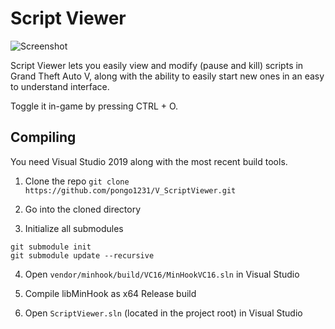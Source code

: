 # Script Viewer

![Screenshot](https://imgur.com/BdEslxf.png)

Script Viewer lets you easily view and modify (pause and kill) scripts in Grand Theft Auto V, along with the ability to easily start new ones in an easy to understand interface.

Toggle it in-game by pressing CTRL + O.

## Compiling

You need Visual Studio 2019 along with the most recent build tools.

1. Clone the repo `git clone https://github.com/pongo1231/V_ScriptViewer.git`

2. Go into the cloned directory

3. Initialize all submodules

```
git submodule init
git submodule update --recursive
```

4. Open `vendor/minhook/build/VC16/MinHookVC16.sln` in Visual Studio

5. Compile libMinHook as x64 Release build

6. Open `ScriptViewer.sln` (located in the project root) in Visual Studio
